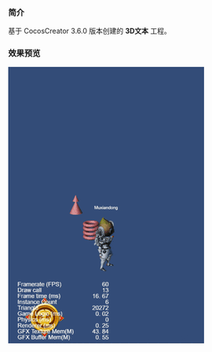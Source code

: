 ### 简介
基于 CocosCreator 3.6.0 版本创建的 **3D文本** 工程。

### 效果预览
![image](../../../gif/202201/2022012083.gif)